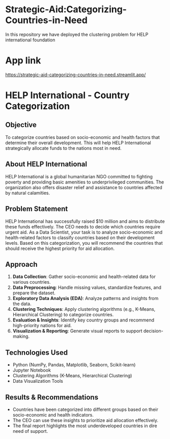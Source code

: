 # Strategic-Aid:Categorizing-Countries-in-Need
In this repository we have deployed the clustering problem for HELP international foundation
# App link
https://strategic-aid-categorizing-countries-in-need.streamlit.app/


# HELP International - Country Categorization

## Objective
To categorize countries based on socio-economic and health factors that determine their overall development. This will help HELP International strategically allocate funds to the nations most in need.

## About HELP International
HELP International is a global humanitarian NGO committed to fighting poverty and providing basic amenities to underprivileged communities. The organization also offers disaster relief and assistance to countries affected by natural calamities.

## Problem Statement
HELP International has successfully raised $10 million and aims to distribute these funds effectively. The CEO needs to decide which countries require urgent aid. As a Data Scientist, your task is to analyze socio-economic and health-related factors to classify countries based on their development levels. Based on this categorization, you will recommend the countries that should receive the highest priority for aid allocation.

## Approach
1. **Data Collection**: Gather socio-economic and health-related data for various countries.
2. **Data Preprocessing**: Handle missing values, standardize features, and prepare the dataset.
3. **Exploratory Data Analysis (EDA)**: Analyze patterns and insights from the data.
4. **Clustering Techniques**: Apply clustering algorithms (e.g., K-Means, Hierarchical Clustering) to categorize countries.
5. **Evaluation & Insights**: Identify key country groups and recommend high-priority nations for aid.
6. **Visualization & Reporting**: Generate visual reports to support decision-making.

## Technologies Used
- Python (NumPy, Pandas, Matplotlib, Seaborn, Scikit-learn)
- Jupyter Notebook
- Clustering Algorithms (K-Means, Hierarchical Clustering)
- Data Visualization Tools

## Results & Recommendations
- Countries have been categorized into different groups based on their socio-economic and health indicators.
- The CEO can use these insights to prioritize aid allocation effectively.
- The final report highlights the most underdeveloped countries in dire need of support.
